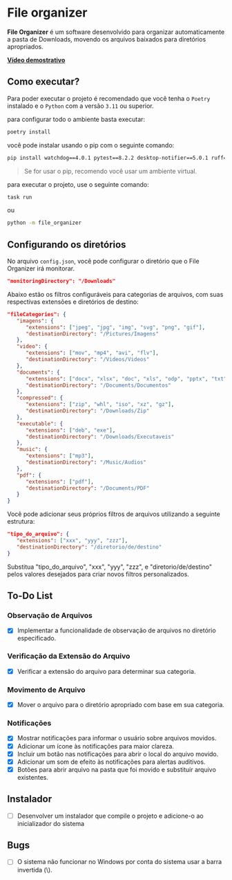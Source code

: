 # File organizer

**File Organizer** é um software desenvolvido para organizar automaticamente a pasta de Downloads, movendo os arquivos baixados para diretórios apropriados.

[**Vídeo demostrativo**](https://imgur.com/1BWkeLL)

## Como executar?

Para poder executar o projeto é recomendado que você tenha o `Poetry` instalado e o `Python` com a versão `3.11` ou superior.

para configurar todo o ambiente basta executar:

```bash
poetry install
```

você pode instalar usando o pip com o seguinte comando:

```bash
pip install watchdog==4.0.1 pytest==8.2.2 desktop-notifier==5.0.1 ruff==0.6.2 taskipy==1.13.0
```

> Se for usar o pip, recomendo você usar um ambiente virtual.

para executar o projeto, use o seguinte comando:

```bash
task run
```

ou 

```bash
python -m file_organizer
```

## Configurando os diretórios

No arquivo `config.json`, você pode configurar o diretório que o File Organizer irá monitorar.

```json
"monitoringDirectory": "/Downloads"
```

Abaixo estão os filtros configuráveis para categorias de arquivos, com suas respectivas extensões e diretórios de destino:

```json
"fileCategories": {
   "imagens": {
      "extensions": ["jpeg", "jpg", "img", "svg", "png", "gif"],
      "destinationDirectory": "/Pictures/Imagens"
   },
   "video": {
      "extensions": ["mov", "mp4", "avi", "flv"],
      "destinationDirectory": "/Videos/Videos"
   },
   "documents": {
      "extensions": ["docx", "xlsx", "doc", "xls", "odp", "pptx", "txt"],
      "destinationDirectory": "/Documents/Documentos"
   },
   "compressed": {
      "extensions": ["zip", "whl", "iso", "xz", "gz"],
      "destinationDirectory": "/Downloads/Zip"
   },
   "executable": {
      "extensions": ["deb", "exe"],
      "destinationDirectory": "/Downloads/Executaveis"
   },
   "music": {
      "extensions": ["mp3"],
      "destinationDirectory": "/Music/Audios"
   },
   "pdf": {
      "extensions": ["pdf"],
      "destinationDirectory": "/Documents/PDF"
   }
}
```

Você pode adicionar seus próprios filtros de arquivos utilizando a seguinte estrutura:

```json
"tipo_do_arquivo": {
   "extensions": ["xxx", "yyy", "zzz"],
   "destinationDirectory": "/diretorio/de/destino"
}
```

Substitua "tipo_do_arquivo", "xxx", "yyy", "zzz", e "diretorio/de/destino" pelos valores desejados para criar novos filtros personalizados.

## To-Do List

### Observação de Arquivos
- [x] Implementar a funcionalidade de observação de arquivos no diretório especificado.

### Verificação da Extensão do Arquivo
- [x] Verificar a extensão do arquivo para determinar sua categoria.

### Movimento de Arquivo
- [x] Mover o arquivo para o diretório apropriado com base em sua categoria.

### Notificações
- [x] Mostrar notificações para informar o usuário sobre arquivos movidos.
- [x] Adicionar um ícone às notificações para maior clareza.
- [x] Incluir um botão nas notificações para abrir o local do arquivo movido.
- [x] Adicionar um som de efeito às notificações para alertas auditivos.
- [x] Botões para abrir arquivo na pasta que foi movido e substituir arquivo existentes.

## Instalador

- [ ] Desenvolver um instalador que compile o projeto e adicione-o ao inicializador do sistema

## Bugs

- [ ] O sistema não funcionar no Windows por conta do sistema usar a barra invertida (\\).
